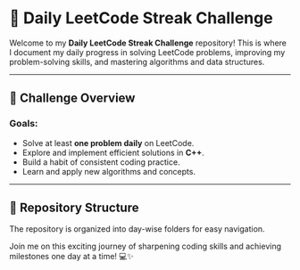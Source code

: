 # 🚀 Daily LeetCode Streak Challenge  

Welcome to my **Daily LeetCode Streak Challenge** repository! This is where I document my daily progress in solving LeetCode problems, improving my problem-solving skills, and mastering algorithms and data structures.  

---

## 📅 Challenge Overview  
### Goals:  
- Solve at least **one problem daily** on LeetCode.  
- Explore and implement efficient solutions in **C++**.  
- Build a habit of consistent coding practice.  
- Learn and apply new algorithms and concepts.  

---

## 📂 Repository Structure  
The repository is organized into day-wise folders for easy navigation.  


Join me on this exciting journey of sharpening coding skills and achieving milestones one day at a time! 💻✨
